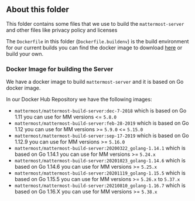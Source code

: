 ## About this folder

This folder contains some files that we use to build the `mattermost-server` and other files like privacy policy and licenses

The `Dockerfile` in this folder (`Dockerfile.buildenv`) is the build environment for our current builds you can find the docker image to download [here](https://hub.docker.com/r/mattermost/mattermost-build-server/tags/) or build your own.



### Docker Image for building the Server

We have a docker image to build `mattermost-server` and it is based on Go docker image.

In our Docker Hub Repository we have the following images:

- `mattermost/mattermost-build-server:dec-7-2018` which is based on Go 1.11 you can use for MM versions <= `5.8.0`
- `mattermost/mattermost-build-server:feb-28-2019` which is based on Go 1.12 you can use for MM versions >= `5.9.0` <= `5.15.0`
- `mattermost/mattermost-build-server:sep-17-2019` which is based on Go 1.12.9 you can use for MM versions >= `5.16.0`
- `mattermost/mattermost-build-server:20200322_golang-1.14.1` which is based on Go 1.14.1 you can use for MM versions >= `5.24.x`
- `mattermost/mattermost-build-server:20201023_golang-1.14.6` which is based on Go 1.14.6 you can use for MM versions >= `5.25.x`
- `mattermost/mattermost-build-server:20201119_golang-1.15.5` which is based on Go 1.15.5 you can use for MM versions >= `5.26.x` to `5.37.x`
- `mattermost/mattermost-build-server:20210810_golang-1.16.7` which is based on Go 1.16.X you can use for MM versions >= `5.38.x`
